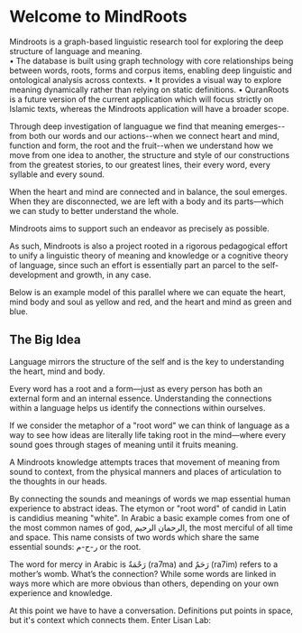 # Welcome to MindRoots

Mindroots is a graph-based linguistic research tool for exploring the deep structure of language and meaning.	
	•	The database is built using graph technology with core relationships being between words, roots, forms and corpus items, enabling deep linguistic and ontological analysis across contexts.
  •	It provides a visual way to explore meaning dynamically rather than relying on static definitions.
	•	QuranRoots is a future version of the current application which will focus strictly on Islamic texts, whereas the Mindroots application will have a broader scope.

Through deep investigation of languague we find that meaning emerges--from both our words and our actions--when we connect heart and mind, function and form, the root and the fruit--when we understand how we move from one idea to another, the structure and style of our constructions from the greatest stories, to our greatest lines, their every word, every syllable and every sound.

When the heart and mind are connected and in balance, the soul emerges.
When they are disconnected, we are left with a body and its parts—which we can study to better understand the whole.

Mindroots aims to support such an endeavor as precisely as possible.

As such, Mindroots is also a project rooted in a rigorous pedagogical effort to unify a linguistic theory of meaning and knowledge or a cognitive theory of language, since such an effort is essentially part an parcel to the self-development and growth, in any case.

Below is an example model of this parallel where we can equate the heart, mind body and soul as yellow and red, and the heart and mind as green and blue.

<!-- IMAGE_HERE -->

## The Big Idea

Language mirrors the structure of the self and is the key to understanding the heart, mind and body. 

Every word has a root and a form—just as every person has both an external form and an internal essence. Understanding the connections within a language helps us identify the connections within ourselves.

If we consider the metaphor of a "root word" we can think of language as a way to see how ideas are literally life taking root in the mind—where every sound goes through stages of meaning until it fruits meaning.

A Mindroots knowledge attempts traces that movement of meaning from sound to context, from the physical manners and places of articulation to the thoughts in our heads.

By connecting the sounds and meanings of words we map essential human experience to abstract ideas. The etymon or "root word" of candid in Latin is candidius meaning "white".  In Arabic a basic  example comes from one of the most common names of god, الرحمان الرحيم, the most merciful of all time and space.  This name consists of two words which share the same essential sounds: ر-ح-م or the root.

The word for mercy in Arabic is رَحْمَةٌ (ra7ma) and رَحَمٌ (ra7im) refers to a mother’s womb. What’s the connection?  While some words are linked in ways more which are more obvious than others, depending on your own experience and knowledge.

At this point we have to have a conversation.  Definitions put points in space, but it's context which connects them.  Enter Lisan Lab: